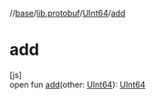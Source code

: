//[base](../../../index.md)/[lib.protobuf](../index.md)/[UInt64](index.md)/[add](add.md)

# add

[js]\
open fun [add](add.md)(other: [UInt64](index.md)): [UInt64](index.md)

